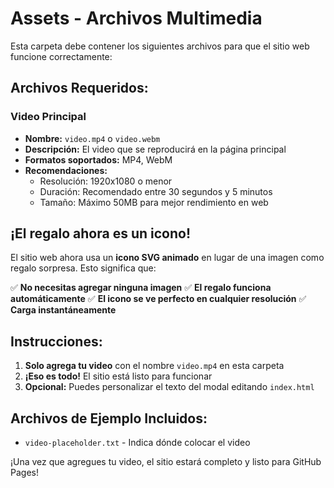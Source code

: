 # Assets - Archivos Multimedia

Esta carpeta debe contener los siguientes archivos para que el sitio web funcione correctamente:

## Archivos Requeridos:

### Video Principal
- **Nombre:** `video.mp4` o `video.webm`
- **Descripción:** El video que se reproducirá en la página principal
- **Formatos soportados:** MP4, WebM
- **Recomendaciones:** 
  - Resolución: 1920x1080 o menor
  - Duración: Recomendado entre 30 segundos y 5 minutos
  - Tamaño: Máximo 50MB para mejor rendimiento en web

## ¡El regalo ahora es un icono!

El sitio web ahora usa un **icono SVG animado** en lugar de una imagen como regalo sorpresa. Esto significa que:

✅ **No necesitas agregar ninguna imagen**
✅ **El regalo funciona automáticamente**
✅ **El icono se ve perfecto en cualquier resolución**
✅ **Carga instantáneamente**

## Instrucciones:

1. **Solo agrega tu video** con el nombre `video.mp4` en esta carpeta
2. **¡Eso es todo!** El sitio está listo para funcionar
3. **Opcional:** Puedes personalizar el texto del modal editando `index.html`

## Archivos de Ejemplo Incluidos:

- `video-placeholder.txt` - Indica dónde colocar el video

¡Una vez que agregues tu video, el sitio estará completo y listo para GitHub Pages! 